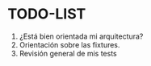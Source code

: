 # TODO-LIST

1. ¿Está bien orientada mi arquitectura?
2. Orientación sobre las fixtures.
3. Revisión general de mis tests